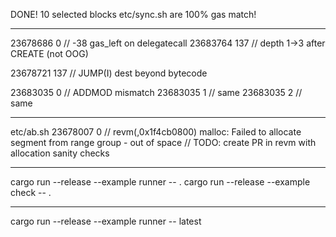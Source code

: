 DONE! 10 selected blocks etc/sync.sh are 100% gas match!

---

23678686 0      // -38 gas_left on delegatecall
23683764 137    // depth 1->3 after CREATE (not OOG)

23678721 137    // JUMP(I) dest beyond bytecode

23683035 0      // ADDMOD mismatch
23683035 1      // same
23683035 2      // same

---

etc/ab.sh 23678007 0
// revm(<pid>,0x1f4cb0800) malloc: Failed to allocate segment from range group - out of space
// TODO: create PR in revm with allocation sanity checks

---

cargo run --release --example runner -- .
cargo run --release --example check -- .

---

cargo run --release --example runner -- latest
